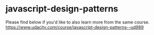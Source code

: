 # javascript-design-patterns

Please find below if you'd like to also learn more from the same course.<br />
https://www.udacity.com/course/javascript-design-patterns--ud989
